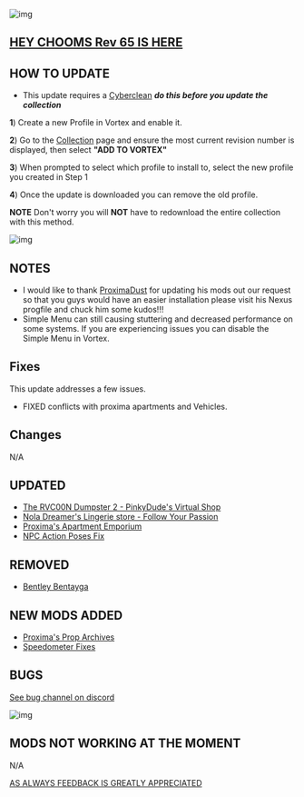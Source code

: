 ![img](https://s13.gifyu.com/images/SjBKh.png)

## [HEY CHOOMS Rev 65 IS HERE](https://)

## HOW TO UPDATE

- This update requires a [Cyberclean](https://github.com/v2sCollections/City-of-Dreams/blob/main/Guides.md#troubleshooting) ***do this before you update the collection***

**1**) Create a new Profile in Vortex and enable it.

**2**) Go to the [Collection](https://next.nexusmods.com/cyberpunk2077/collections/dfvt7o?utm_source=copy&utm_medium=social&utm_campaign=share_collection) page and ensure the most current revision number is displayed, then select **"ADD TO VORTEX"**

**3**) When prompted to select which profile to install to, select the new profile you created in Step 1

**4**) Once the update is downloaded you can remove the old profile.

**NOTE** Don't worry you will **NOT** have to redownload the entire collection with this method.

![img](https://i.imgur.com/wAJUpeU.png)

## NOTES

- I would like to thank [ProximaDust](https://next.nexusmods.com/profile/ProximaDust) for updating his mods out our request so that you guys would have an easier installation please visit his Nexus progfile and chuck him some kudos!!!
- Simple Menu can still causing stuttering and decreased performance on some systems. If you are experiencing issues you can disable the Simple Menu in Vortex.

## Fixes

This update addresses a few issues.

- FIXED conflicts with proxima apartments and Vehicles.


## Changes 

N/A


## UPDATED

- [The RVC00N Dumpster 2 - PinkyDude's Virtual Shop](https://www.nexusmods.com/cyberpunk2077/mods/11171)
- [Nola Dreamer's Lingerie store - Follow Your Passion](https://www.nexusmods.com/cyberpunk2077/mods/12642)
- [Proxima's Apartment Emporium](https://www.nexusmods.com/cyberpunk2077/mods/9765)
- [NPC Action Poses Fix](https://www.nexusmods.com/cyberpunk2077/mods/18339?tab=description)

## REMOVED

- [Bentley Bentayga](https://www.nexusmods.com/cyberpunk2077/mods/13457)

## NEW MODS ADDED 

- [Proxima's Prop Archives](https://www.nexusmods.com/cyberpunk2077/mods/19635?tab=description)
- [Speedometer Fixes](https://www.nexusmods.com/cyberpunk2077/mods/9713)

## BUGS

 [See bug channel on discord](https://discord.gg/xZNztPjA2u)
 
![img](https://i.imgur.com/wAJUpeU.png)

## MODS NOT WORKING AT THE MOMENT 

N/A

[AS ALWAYS FEEDBACK IS GREATLY APPRECIATED](https://)